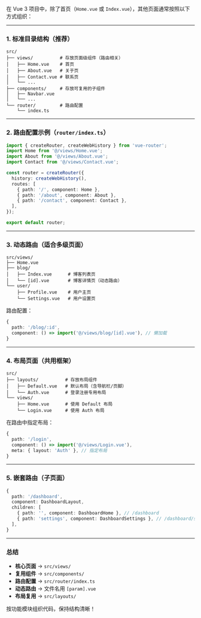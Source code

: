 在 Vue 3 项目中，除了首页（`Home.vue` 或 `Index.vue`），其他页面通常按照以下方式组织：

---

### **1. 标准目录结构（推荐）**
```
src/
├── views/          # 存放页面级组件（路由相关）
│   ├── Home.vue    # 首页
│   ├── About.vue   # 关于页
│   ├── Contact.vue # 联系页
│   └── ...
├── components/     # 存放可复用的子组件
│   ├── Navbar.vue
│   └── ...
└── router/         # 路由配置
    └── index.ts
```

---

### **2. 路由配置示例（`router/index.ts`）**
```ts
import { createRouter, createWebHistory } from 'vue-router';
import Home from '@/views/Home.vue';
import About from '@/views/About.vue';
import Contact from '@/views/Contact.vue';

const router = createRouter({
  history: createWebHistory(),
  routes: [
    { path: '/', component: Home },
    { path: '/about', component: About },
    { path: '/contact', component: Contact },
  ],
});

export default router;
```

---

### **3. 动态路由（适合多级页面）**
```
src/views/
├── Home.vue
├── blog/
│   ├── Index.vue      # 博客列表页
│   └── [id].vue       # 博客详情页（动态路由）
└── user/
    ├── Profile.vue    # 用户主页
    └── Settings.vue   # 用户设置页
```

路由配置：
```ts
{
  path: '/blog/:id',
  component: () => import('@/views/blog/[id].vue'), // 懒加载
}
```

---

### **4. 布局页面（共用框架）**
```
src/
├── layouts/          # 存放布局组件
│   ├── Default.vue   # 默认布局（含导航栏/页脚）
│   └── Auth.vue      # 登录注册专用布局
└── views/
    ├── Home.vue      # 使用 Default 布局
    └── Login.vue     # 使用 Auth 布局
```

在路由中指定布局：
```ts
{
  path: '/login',
  component: () => import('@/views/Login.vue'),
  meta: { layout: 'Auth' }, // 指定布局
}
```

---

### **5. 嵌套路由（子页面）**
```ts
{
  path: '/dashboard',
  component: DashboardLayout,
  children: [
    { path: '', component: DashboardHome }, // /dashboard
    { path: 'settings', component: DashboardSettings }, // /dashboard/settings
  ],
}
```

---

### **总结**
- **核心页面** → `src/views/`
- **复用组件** → `src/components/`
- **路由配置** → `src/router/index.ts`
- **动态路由** → 文件名用 `[param].vue`
- **布局复用** → `src/layouts/`

按功能模块组织代码，保持结构清晰！
